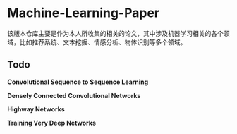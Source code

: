 # Machine-Learning-Paper #

该版本仓库主要是作为本人所收集的相关的论文，其中涉及机器学习相关的各个领域，比如推荐系统、文本挖掘、情感分析、物体识别等多个领域。

## Todo ##

**Convolutional Sequence to Sequence Learning**

**Densely Connected Convolutional Networks**

**Highway Networks**

**Training Very Deep Networks**